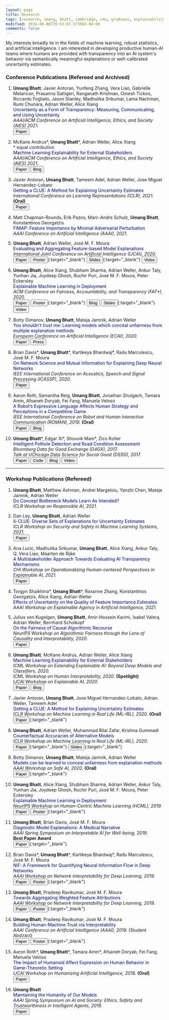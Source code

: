 ```yaml
---
layout: page
title: Research
tags: [research, umang, bhatt, cambridge, cmu, graduate, explainability, interpretability, explainable AI]
modified: 2014-08-08T20:53:07.573882-04:00
comments: false
---
```


My interests broadly lie in the fields of machine learning, robust statistics, and artificial intelligence.
I am interested in developing productive human-AI teams where humans are provided with transparency into an AI system's behavior via semantically meaningful explanations or well-calibrated uncertainty estimates. 

### Conference Publications (Refereed and Archived)

1. **Umang Bhatt**, Javier Antoran, Yunfeng Zhang, Vera Liao, Gabrielle Melancon, Prasanna Sattigeri, Ranganath Krishnan, Omesh Tickoo, Riccardo Fogliato, Jason Stanley, Madhulika Srikumar, Lama Nachman, Rumi Chunara, Adrian Weller, Alice Xiang    
<span style="color:navy">Uncertainty as a Form of Transparency: Measuring, Communicating, and Using Uncertainty</span>   
*AAAI/ACM Conference on Artificial Intelligence, Ethics, and Society (AIES) 2021.*   
[<button type="button" class="btn btn-info">Paper</button>](https://arxiv.org/abs/2011.07586)    

1. McKane Andrus\*, **Umang Bhatt**\*,  Adrian Weller, Alice Xiang       
\* equal contribution            
<span style="color:navy">Machine Learning Explainability for External Stakeholders</span>      
*AAAI/ACM Conference on Artificial Intelligence, Ethics, and Society (AIES) 2021.*    
[<button type="button" class="btn btn-info">Paper</button>](https://arxiv.org/abs/2007.05408)
[<button type="button" class="btn">Blog</button>](https://www.partnershiponai.org/multistakeholder-explainableml/)     

1. Javier Antoran, **Umang Bhatt**, Tameem Adel, Adrian Weller, Jose Miguel Hernandez-Lobato            
<span style="color:navy">Getting a CLUE: A Method for Explaining Uncertainty Estimates</span>      
*International Conference on Learning Representations (ICLR), 2021.* **(Oral)**     
[<button type="button" class="btn btn-info">Paper</button>](https://openreview.net/pdf?id=XSLF1XFq5h)  

1. Matt Chapman-Rounds, Erik Pazos, Marc-Andre Schulz, **Umang Bhatt**, Konstantinos Georgatzis   
<span style="color:navy">FIMAP: Feature Importance by Minimal Adversarial Perturbation</span>   
*AAAI Conference on Artificial Intelligence (AAAI), 2021.*    

1. **Umang Bhatt**, Adrian Weller, Jos&eacute; M. F. Moura    
<span style="color:navy">Evaluating and Aggregating Feature-based Model Explanations</span>   
*International Joint Conference on Artificial Intelligence (IJCAI), 2020.*   
[<button type="button" class="btn btn-info">Paper</button>](https://www.ijcai.org/Proceedings/2020/0417) 
[<button type="button" class="btn btn-success">Poster</button>](/reports/ijcai20_poster.pdf){:target="_blank"} 
[<button type="button" class="btn btn-warning">Slides</button>](/reports/ijcai20_slides.pdf){:target="_blank"} 
[<button type="button" class="btn btn-vid">Video</button>](https://videos.ijcai20.org/26669/index.html)     

1. **Umang Bhatt**, Alice Xiang, Shubham Sharma, Adrian Weller, Ankur Taly, Yunhan Jia, Joydeep Ghosh, Ruchir Puri, Jos&eacute; M. F. Moura, Peter Eckersley  
<span style="color:navy">Explainable Machine Learning in Deployment</span>   
*ACM Conference on Fairness, Accountability, and Transparency (FAT\*), 2020.*   
[<button type="button" class="btn btn-info">Paper</button>](https://dl.acm.org/doi/abs/10.1145/3351095.3375624)
[<button type="button" class="btn btn-success">Poster</button>](/reports/hcml.pdf){:target="_blank"} 
[<button type="button" class="btn">Blog</button>](https://www.partnershiponai.org/xai-in-practice/)
[<button type="button" class="btn btn-warning">Slides</button>](/reports/fat_slides.pdf){:target="_blank"}
[<button type="button" class="btn btn-vid">Video</button>](https://www.youtube.com/watch?v=Hofl4uwxtPA)     

1. Botty Dimanov, **Umang Bhatt**, Mateja Jamnik, Adrian Weller   
<span style="color:navy">You shouldn't trust me: Learning models which conceal unfairness from multiple explanation methods</span>    
*European Conference on Artificial Intelligence (ECAI), 2020.*  
[<button type="button" class="btn btn-info">Paper</button>](http://ecai2020.eu/papers/72_paper.pdf)
[<button type="button" class="btn">Press</button>](https://spectrum.ieee.org/computing/software/its-too-easy-to-hide-bias-in-deeplearning-systems)       

1. Brian Davis\*, **Umang Bhatt**\*, Kartikeya Bhardwaj\*, Radu Marculescu, Jos&eacute; M. F. Moura   
<span style="color:navy">On Network Science and Mutual Information for Explaining Deep Neural Networks</span>    
*IEEE International Conference on Acoustics, Speech and Signal Processing (ICASSP), 2020.*    
[<button type="button" class="btn btn-info">Paper</button>](https://ieeexplore.ieee.org/document/9053078)          

1. Aaron Roth, Samantha Reig, **Umang Bhatt**, Jonathan Shulgach, Tamara Amin, Afsaneh Doryab, Fei Fang, Manuela Veloso   
<span style="color:navy">A Robot’s Expressive Language Affects Human Strategy and Perceptions in a Competitive Game</span>    
*IEEE International Conference on Robot and Human Interactive Communication (ROMAN), 2019.* **(Oral)**     
[<button type="button" class="btn btn-info">Paper</button>](https://ieeexplore.ieee.org/document/8956412)
[<button type="button" class="btn">Blog</button>](https://www.cmu.edu/news/stories/archives/2019/november/robot-trash-talk.html)    

1. **Umang Bhatt**\*, Edgar Xi\*, Shouvik Mani\*, Zico Kolter   
<span style="color:navy">Intelligent Pothole Detection and Road Condition Assessment</span>   
*Bloomberg Data for Good Exchange (D4GX), 2017.*    
*Talk at UChicago Data Science for Social Good (DSSG), 2017.*    
[<button type="button" class="btn btn-info">Paper</button>](https://arxiv.org/abs/1710.02595)
[<button type="button" class="btn btn-danger">Code</button>](https://github.com/shouvikmani/Intelligent-Pothole-Detection)
[<button type="button" class="btn">Blog</button>](https://medium.com/@percepsense/intelligent-pothole-detection-879ef635dd38)
[<button type="button" class="btn btn-vid">Video</button>](https://www.youtube.com/watch?v=w6RMC_io--U&feature=emb_logo)     

-----

### Workshop Publications (Refereed)

1. **Umang Bhatt**, Matthew Ashman, Andrei Margeloiu, Yanzhi Chen, Mateja Jamnik, Adrian Weller      
<span style="color:navy">Do Concept Bottleneck Models Learn As Intended?</span>      
*ICLR Workshop on Responsible AI, 2021.*        

1. Dan Ley, **Umang Bhatt**, Adrian Weller      
<span style="color:navy">δ-CLUE: Diverse Sets of Explanations for Uncertainty Estimates</span>      
*ICLR Workshop on Security and Safety in Machine Learning Systems, 2021.*         
[<button type="button" class="btn btn-info">Paper</button>](https://arxiv.org/abs/2104.06323)     

1. Ana Lucic, Madhulika Srikumar, **Umang Bhatt**, Alice Xiang, Ankur Taly, Q. Vera Liao, Maarten de Rijke    
<span style="color:navy">A Multistakeholder Approach Towards Evaluating AI Transparency Mechanisms</span>      
*CHI Workshop on Operationalizing Human-centered Perspectives in Explainable AI, 2021.*          
[<button type="button" class="btn btn-info">Paper</button>](https://arxiv.org/abs/2103.14976)    

1. Torgyn Shaikhina\*, **Umang Bhatt**\*, Roxanne Zhang, Konstantinos Georgatzis, Alice Xiang,  Adrian Weller   
<span style="color:navy">Effects of Uncertainty on the Quality of Feature Importance Estimates</span>      
*AAAI Workshop on Explainable Agency in Artificial Intelligence, 2021.*     

1. Julius von Kugelgen, **Umang Bhatt**, Amir-Hossein Karimi, Isabel Valera, Adrian Weller, Bernhard Scholkopf                
<span style="color:navy">On the Fairness of Causal Algorithmic Recourse</span>      
*NeurIPS Workshop on Algorithmic Fairness through the Lens of Causality and Interpretability, 2020.*     
[<button type="button" class="btn btn-info">Paper</button>](https://arxiv.org/abs/2010.06529)    

1. **Umang Bhatt**, McKane Andrus, Adrian Weller, Alice Xiang                
<span style="color:navy">Machine Learning Explainability for External Stakeholders</span>      
*ICML Workshop on Extending Explainable AI: Beyond Deep Models and Classifiers, 2020.*   
*ICML Workshop on Human Interpretability, 2020.* **(Spotlight)**    
*IJCAI Workshop on Explainable AI, 2020.*     
[<button type="button" class="btn btn-info">Paper</button>](https://arxiv.org/abs/2007.05408)
[<button type="button" class="btn">Blog</button>](https://www.partnershiponai.org/multistakeholder-explainableml/)     

1. Javier Antoran, **Umang Bhatt**, Jose Miguel Hernandez-Lobato, Adrian Weller, Tameem Adel                
<span style="color:navy">Getting a CLUE: A Method for Explaining Uncertainty Estimates</span>      
*ICLR Workshop on Machine Learning in Real Life (ML-IRL), 2020.* **(Oral)**  
[<button type="button" class="btn btn-info">Paper</button>](/reports/ML_IRL_20_CLUE.pdf){:target="_blank"}          

1. **Umang Bhatt**, Adrian Weller, Muhammad Bilal Zafar, Krishna Gummadi                 
<span style="color:navy">Counterfactual Accuracies of Alternative Models</span>         
*ICLR Workshop on Machine Learning in Real Life (ML-IRL), 2020.*   
[<button type="button" class="btn btn-info">Paper</button>](/reports/ML_IRL_20_CFA.pdf){:target="_blank"}
[<button type="button" class="btn btn-warning">Slides</button>](/reports/cfa_iclr.pdf){:target="_blank"}     

1. Botty Dimanov, **Umang Bhatt**, Mateja Jamnik, Adrian Weller   
<span style="color:navy">Models can be learned to conceal unfairness from explanation methods</span>   
*AAAI Workshop on Safe AI, 2020.* **(Oral)**     
[<button type="button" class="btn btn-info">Paper</button>](/reports/ecai.pdf){:target="_blank"}   

1. **Umang Bhatt**, Alice Xiang, Shubham Sharma, Adrian Weller, Ankur Taly, Yunhan Jia, Joydeep Ghosh, Ruchir Puri, Jos&eacute; M. F. Moura, Peter Eckersley  
<span style="color:navy">Explainable Machine Learning in Deployment</span>    
*NeurIPS Workshop on Human-Centric Machine Learning (HCML), 2019.*    
[<button type="button" class="btn btn-info">Paper</button>](https://arxiv.org/abs/1909.06342)
[<button type="button" class="btn btn-success">Poster</button>](/reports/hcml.pdf){:target="_blank"}   

1. **Umang Bhatt**, Brian Davis, Jos&eacute; M. F. Moura     
<span style="color:navy">Diagnostic Model Explanations: A Medical Narrative</span>    
*AAAI Spring Symposium on Interpretable AI for Well-being, 2019.*    
**Best Paper Award**    
[<button type="button" class="btn btn-info">Paper</button>](/reports/iaw.pdf){:target="_blank"}    

1. Brian Davis\*, **Umang Bhatt**\*, Kartikeya Bhardwaj\*, Radu Marculescu, Jos&eacute; M. F. Moura        
<span style="color:navy">NIF: A Framework for Quantifying Neural Information Flow in Deep Networks</span>      
*AAAI Workshop on Network Interpretability for Deep Learning, 2019.*     
[<button type="button" class="btn btn-info">Paper</button>](https://arxiv.org/abs/1901.08557)
[<button type="button" class="btn btn-success">Poster</button>](/reports/nif.pdf){:target="_blank"}  

1. **Umang Bhatt**, Pradeep Ravikumar, Jos&eacute; M. F. Moura   
<span style="color:navy">Towards Aggregating Weighted Feature Attributions</span>    
*AAAI Workshop on Network Interpretability for Deep Learning, 2019.*    
[<button type="button" class="btn btn-info">Paper</button>](https://arxiv.org/abs/1901.10040)
[<button type="button" class="btn btn-success">Poster</button>](/reports/ava_wrkshp.pdf){:target="_blank"} 

1. **Umang Bhatt**, Pradeep Ravikumar, Jos&eacute; M. F. Moura   
<span style="color:navy">Building Human-Machine Trust via Interpretability</span>    
*AAAI Conference on Artificial Intelligence (AAAI), 2019.* (Student Abstract)       
[<button type="button" class="btn btn-info">Paper</button>](https://www.aaai.org/ojs/index.php/AAAI/article/view/5096)
[<button type="button" class="btn btn-success">Poster</button>](/reports/studentposter.pdf){:target="_blank"} 

1. Aaron Roth\*, **Umang Bhatt**\*, Tamara Amin\*, Afsaneh Doryab, Fei Fang, Manuela Veloso   
<span style="color:navy">The Impact of Humanoid Affect Expression on Human Behavior in Game-Theoretic Setting</span>      
*IJCAI Workshop on Humanizing Artificial Intelligence, 2018.* **(Oral)**   
[<button type="button" class="btn btn-info">Paper</button>](https://arxiv.org/abs/1806.03671) 

1. **Umang Bhatt**  
<span style="color:navy">Maintaining the Humanity of Our Models</span>    
*AAAI Spring Symposium on AI and Society: Ethics, Safety and Trustworthiness in Intelligent Agents, 2018.*     
[<button type="button" class="btn btn-info">Paper</button>](https://www.aaai.org/ocs/index.php/SSS/SSS18/paper/view/17478/15369)

